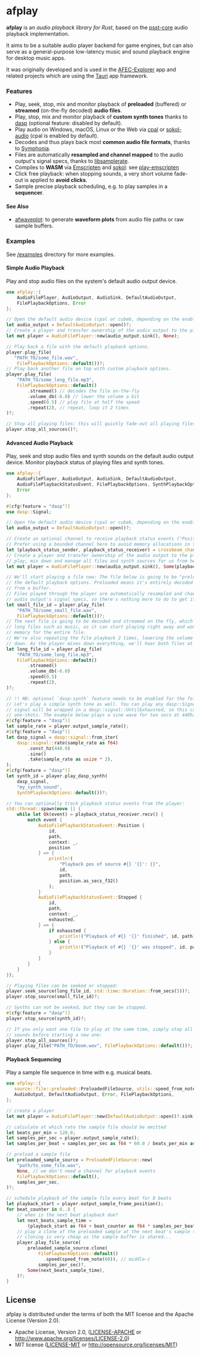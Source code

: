 ﻿# afplay

**afplay** is an *audio playback library for Rust*, based on the
[psst-core](https://github.com/jpochyla/psst/tree/master/psst-core) audio playback
implementation.

It aims to be a suitable audio player backend for game engines, but can also serve
as a general-purpose low-latency music and sound playback engine for desktop music apps.

It was originally developed and is used in the [AFEC-Explorer](https://github.com/emuell/AFEC-Explorer)
app and related projects which are using the [Tauri](https://tauri.app) app framework.

### Features

- Play, seek, stop, mix and monitor playback of **preloaded** (buffered) or **streamed**
  (on-the-fly decoded) **audio files**.
- Play, stop, mix and monitor playback of **custom synth tones** thanks to
  [dasp](https://github.com/RustAudio/dasp) (optional feature: disabled by default).
- Play audio on Windows, macOS, Linux or the Web via [cpal](https://github.com/RustAudio/cpal) or
  [sokol-audio](https://github.com/floooh/sokol-rust) (cpal is enabled by default).
- Decodes and thus plays back most **common audio file formats**, thanks to
  [Symphonia](https://github.com/pdeljanov/Symphonia).
- Files are automatically **resampled and channel mapped** to the audio output's signal specs,
  thanks to [libsamplerate](https://github.com/Prior99/libsamplerate-sys).
- Compiles to **WASM** via [Emscripten](https://emscripten.org/) and [sokol](https://github.com/floooh/sokol-rust): see [play-emscripten](./examples/play-emscripten/)
- Click free playback: when stopping sounds, a very short volume fade-out is applied to
  **avoid clicks**.
- Sample precise playback scheduling, e.g. to play samples in a **sequencer**.

#### See Also

- [afwaveplot](https://github.com/emuell/afwaveplot):
 to generate **waveform plots** from audio file paths or raw sample buffers.

### Examples

See [/examples](https://github.com/emuell/afplay/tree/master/examples) directory for more examples.

#### Simple Audio Playback

Play and stop audio files on the system's default audio output device.

```rust
use afplay::{
    AudioFilePlayer, AudioOutput, AudioSink, DefaultAudioOutput,
    FilePlaybackOptions, Error
};

// Open the default audio device (cpal or cubeb, depending on the enabled output feature)
let audio_output = DefaultAudioOutput::open()?;
// Create a player and transfer ownership of the audio output to the player.
let mut player = AudioFilePlayer::new(audio_output.sink(), None);

// Play back a file with the default playback options.
player.play_file(
   "PATH_TO/some_file.wav",
    FilePlaybackOptions::default())?;
// Play back another file on top with custom playback options.
player.play_file(
    "PATH_TO/some_long_file.mp3",
    FilePlaybackOptions::default()
        .streamed() // decodes the file on-the-fly
        .volume_db(-6.0) // lower the volume a bit
        .speed(0.5) // play file at half the speed
        .repeat(2), // repeat, loop it 2 times
)?;

// Stop all playing files: this will quickly fade-out all playing files to avoid clicks.
player.stop_all_sources()?;
```

#### Advanced Audio Playback

Play, seek and stop audio files and synth sounds on the default audio output device.
Monitor playback status of playing files and synth tones.

```rust
use afplay::{
    AudioFilePlayer, AudioOutput, AudioSink, DefaultAudioOutput,
    AudioFilePlaybackStatusEvent, FilePlaybackOptions, SynthPlaybackOptions,
    Error
};

#[cfg(feature = "dasp")]
use dasp::Signal;

// Open the default audio device (cpal or cubeb, depending on the enabled output feature)
let audio_output = DefaultAudioOutput::open()?;

// Create an optional channel to receive playback status events ("Position", "Stopped" events)
// Prefer using a bounded channel here to avoid memory allocations in the audio thread.
let (playback_status_sender, playback_status_receiver) = crossbeam_channel::bounded(32);
// Create a player and transfer ownership of the audio output to the player. The player will
// play, mix down and manage all files and synth sources for us from here.
let mut player = AudioFilePlayer::new(audio_output.sink(), Some(playback_status_sender));

// We'll start playing a file now: The file below is going to be "preloaded" because it uses
// the default playback options. Preloaded means it's entirely decoded first, then played back
// from a buffer.
// Files played through the player are automatically resampled and channel-mapped to match the
// audio output's signal specs, so there's nothing more to do to get it played:
let small_file_id = player.play_file(
    "PATH_TO/some_small_file.wav",
    FilePlaybackOptions::default())?;
// The next file is going to be decoded and streamed on the fly, which is especially handy for
// long files such as music, as it can start playing right away and won't need to allocate
// memory for the entire file.
// We're also repeating the file playback 2 times, lowering the volume and are pitching it
// down. As the player mixes down everything, we'll hear both files at the same time now:
let long_file_id = player.play_file(
    "PATH_TO/some_long_file.mp3",
    FilePlaybackOptions::default()
        .streamed()
        .volume_db(-6.0)
        .speed(0.5)
        .repeat(2),
)?;

// !! NB: optional `dasp-synth` feature needs to be enabled for the following to work !!
// Let's play a simple synth tone as well. You can play any dasp::Signal here. The passed
// signal will be wrapped in a dasp::signal::UntilExhausted, so this can be used to create
// one-shots. The example below plays a sine wave for two secs at 440hz.
#[cfg(feature = "dasp")]
let sample_rate = player.output_sample_rate();
#[cfg(feature = "dasp")]
let dasp_signal = dasp::signal::from_iter(
    dasp::signal::rate(sample_rate as f64)
        .const_hz(440.0)
        .sine()
        .take(sample_rate as usize * 2),
);
#[cfg(feature = "dasp")]
let synth_id = player.play_dasp_synth(
    dasp_signal,
    "my_synth_sound",
    SynthPlaybackOptions::default())?;

// You can optionally track playback status events from the player:
std::thread::spawn(move || {
    while let Ok(event) = playback_status_receiver.recv() {
        match event {
            AudioFilePlaybackStatusEvent::Position { 
                id, 
                path, 
                context: _, 
                position 
            } => {
                println!(
                    "Playback pos of source #{} '{}': {}",
                    id,
                    path,
                    position.as_secs_f32()
                );
            }
            AudioFilePlaybackStatusEvent::Stopped {
                id,
                path,
                context: _,
                exhausted,
            } => {
                if exhausted {
                    println!("Playback of #{} '{}' finished", id, path);
                } else {
                    println!("Playback of #{} '{}' was stopped", id, path);
                }
            }
        }
    }
});

// Playing files can be seeked or stopped:
player.seek_source(long_file_id, std::time::Duration::from_secs(5))?;
player.stop_source(small_file_id)?;

// Synths can not be seeked, but they can be stopped.
#[cfg(feature = "dasp")]
player.stop_source(synth_id)?;

// If you only want one file to play at the same time, simply stop all playing
// sounds before starting a new one:
player.stop_all_sources()?;
player.play_file("PATH_TO/boom.wav", FilePlaybackOptions::default())?;

```

#### Playback Sequencing

Play a sample file sequence in time with e.g. musical beats.

```rust
use afplay::{
   source::file::preloaded::PreloadedFileSource, utils::speed_from_note, AudioFilePlayer,
   AudioOutput, DefaultAudioOutput, Error, FilePlaybackOptions,
};

// create a player
let mut player = AudioFilePlayer::new(DefaultAudioOutput::open()?.sink(), None);

// calculate at which rate the sample file should be emitted
let beats_per_min = 120.0;
let samples_per_sec = player.output_sample_rate();
let samples_per_beat = samples_per_sec as f64 * 60.0 / beats_per_min as f64;

// preload a sample file
let preloaded_sample_source = PreloadedFileSource::new(
    "path/to_some_file.wav",
    None, // we don't need a channel for playback events
    FilePlaybackOptions::default(),
    samples_per_sec,
)?;

// schedule playback of the sample file every beat for 8 beats
let playback_start = player.output_sample_frame_position();
for beat_counter in 0..8 {
    // when is the next beat playback due?
    let next_beats_sample_time =
        (playback_start as f64 + beat_counter as f64 * samples_per_beat()) as u64;
    // play a clone of the preloaded sample at the next beat's sample time.
    // cloning is very cheap as the sample buffer is shared...
    player.play_file_source(
        preloaded_sample_source.clone(
            FilePlaybackOptions::default()
              .speed(speed_from_note(60)), // middle-c
            samples_per_sec)?,
        Some(next_beats_sample_time),
    )?;
}
```

## License

afplay is distributed under the terms of both the MIT license and the Apache License (Version 2.0).

* Apache License, Version 2.0, ([LICENSE-APACHE](LICENSE-APACHE) or http://www.apache.org/licenses/LICENSE-2.0)
* MIT license ([LICENSE-MIT](LICENSE-MIT) or http://opensource.org/licenses/MIT)

